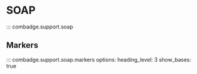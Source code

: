 # SOAP

::: combadge.support.soap

## Markers

::: combadge.support.soap.markers
    options:
      heading_level: 3
      show_bases: true
